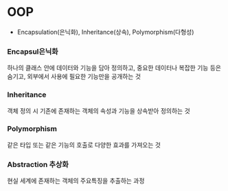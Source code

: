  # OOP
 - Encapsulation(은닉화), Inheritance(상속), Polymorphism(다형성)
 ### Encapsul은닉화
 하나의 클래스 안에 데이터와 기능을 담아 정의하고, 중요한 데이터나 복잡한 기능 등은 숨기고, 외부에서 사용에 필요한 기능만을 공개하는 것
 ### Inheritance
 객체 정의 시 기존에 존재하는 객체의 속성과 기능을 상속받아 정의하는 것
 ### Polymorphism
 같은 타입 또는 같은 기능의 호출로 다양한 효과를 가져오는 것
 ### Abstraction 추상화
 현실 세계에 존재하는 객체의 주요특징을 추출하는 과정
 
 
 